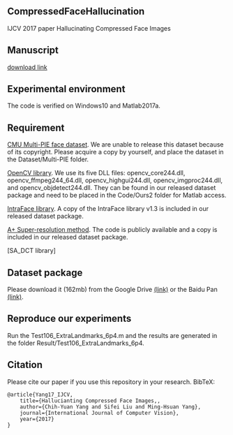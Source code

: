 ## CompressedFaceHallucination
IJCV 2017 paper Hallucinating Compressed Face Images

## Manuscript
[download link](https://drive.google.com/file/d/0B3BFPCczyQJnR2V2aU1zYnRyazA/view?usp=sharing)

## Experimental environment
The code is verified on Windows10 and Matlab2017a.

## Requirement
[CMU Multi-PIE face dataset](http://www.flintbox.com/public/project/4742/). We are unable to release this dataset because of its copyright. Please acquire a copy by yourself, and place the dataset in the Dataset/Multi-PIE folder.

[OpenCV library](http://opencv.org/). We use its five DLL files: opencv_core244.dll, opencv_ffmpeg244_64.dll, opencv_highgui244.dll, opencv_imgproc244.dll, and opencv_objdetect244.dll. They can be found in our released dataset package and need to be placed in the Code/Ours2 folder for Matlab access.

[IntraFace library](http://www.humansensing.cs.cmu.edu/intraface/). A copy of the IntraFace library v1.3 is included in our released dataset package.

[A+ Super-resolution method](http://www.vision.ee.ethz.ch/~timofter/ACCV2014_ID820_SUPPLEMENTARY/). The code is publicly available and a copy is included in our released dataset package.

[SA_DCT library]

## Dataset package
Please download it (162mb) from the Google Drive [(link)](https://drive.google.com/file/d/0B3BFPCczyQJnTFJjbTRHdGtPSDA/view?usp=sharing) or the Baidu Pan [(link)](https://pan.baidu.com/s/1ge9fKVh).

## Reproduce our experiments
Run the Test106_ExtraLandmarks_6p4.m and the results are generated in the folder Result/Test106_ExtraLandmarks_6p4.

## Citation
Please cite our paper if you use this repository in your research. BibTeX:
```
@article{Yang17_IJCV,
	title={Hallucianting Compressed Face Images,,
	author={Chih-Yuan Yang and Sifei Liu and Ming-Hsuan Yang},
	journal={International Journal of Computer Vision},
	year={2017}
}
```
